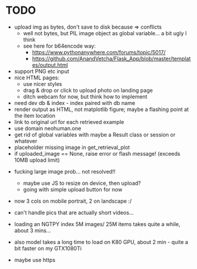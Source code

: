 # TODO

+ upload img as bytes, don't save to disk because => conflicts
  + well not bytes, but PIL image object as global variable... a bit ugly I think
  + see here for b64encode way: 
    + https://www.pythonanywhere.com/forums/topic/5017/
    + https://github.com/AnandVetcha/Flask_App/blob/master/templates/output.html
+ support PNG etc input
+ nice HTML pages:
  + use nicer styles
  + drag & drop or click to upload photo on landing page
  + ditch webcam for now, but think how to implement
+ need dev db & index - index paired with db name
+ render output as HTML, not matplotlib figure; maybe a flashing point at the item location
+ link to original url for each retrieved example
+ use domain neohuman.one
+ get rid of global variables with maybe a Result class or session or whatever
+ placeholder missing image in get_retrieval_plot
+ if uploaded_image == None, raise error or flash message! (exceeds 10MB upload limit)
- fucking large image prob... not resolved!!
  - maybe use JS to resize on device, then upload?
  + going with simple upload button for now
- now 3 cols on mobile portrait, 2 on landscape :/
- can't handle pics that are actually short videos...


- loading an NGTPY index 5M images/ 25M items takes quite a while, about 3 mins...
- also model takes a long time to load on K80 GPU, about 2 min - quite a bit faster on my GTX1080Ti
- maybe use https